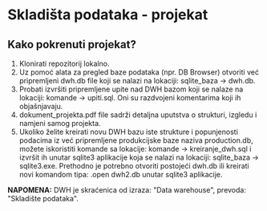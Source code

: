 # Skladišta podataka - projekat

## Kako pokrenuti projekat?

1. Klonirati repozitorij lokalno.
2. Uz pomoć alata za pregled baze podataka (npr. DB Browser) otvoriti već pripremljeni dwh.db file koji se nalazi na lokaciji: sqlite_baza -> dwh.db.
3. Probati izvršiti pripremljene upite nad DWH bazom koji se nalaze na lokaciji: komande -> upiti.sql. Oni su razdvojeni komentarima koji ih objašnjavaju.
4. dokument_projekta.pdf file sadrži detaljna uputstva o strukturi, izgledu i namjeni samog projekta.
5. Ukoliko želite kreirati novu DWH bazu iste strukture i popunjenosti podacima iz već pripremljene produkcijske baze naziva production.db, možete iskoristiti komande sa lokacije: komande -> kreiranje_dwh.sql i izvršit ih unutar sqlite3 aplikacije koja se nalazi na lokaciji: sqlite_baza -> sqlite3.exe. Prethodno je potrebno otvoriti postojeći dwh.db ili kreirati novi komandom tipa: .open dwh2.db unutar sqlite3 aplikacije.

**NAPOMENA:** DWH je skraćenica od izraza: "Data warehouse", prevoda: "Skladište podataka".
